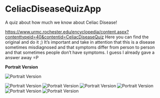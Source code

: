 # CeliacDiseaseQuizApp
A quiz about how much we know about Celiac Disease!

https://www.urmc.rochester.edu/encyclopedia/content.aspx?contenttypeid=40&contentid=CeliacDiseaseQuiz
Here you can find the original and do it ;) It’s important and take in attention that this is a disease sometimes misdiagnosed and that symptoms differ from person to person and that sometimes people don’t have symptoms. I guess I already gave a answer away =P

**Portrait Version**

![Portrait Version](https://raw.githubusercontent.com/whybandre/CeliacDiseaseQuizApp/master/Preview/celiac%20disease%20quizz%20app.gif)

![Portrait Version](https://raw.githubusercontent.com/whybandre/CeliacDiseaseQuizApp/master/Preview/Celiac%20Disease%20%20Quiz%20App%20-%20Help%20Toast%201.png)
![Portrait Version](https://raw.githubusercontent.com/whybandre/CeliacDiseaseQuizApp/master/Preview/Celiac%20Disease%20%20Quiz%20App%20-%20Help%20Toast%202.png)
![Portrait Version](https://raw.githubusercontent.com/whybandre/CeliacDiseaseQuizApp/master/Preview/Celiac%20Disease%20%20Quiz%20App%20-%20Result%20for%20less%20than%205%20correct%20answers.png)
![Portrait Version](https://raw.githubusercontent.com/whybandre/CeliacDiseaseQuizApp/master/Preview/Celiac%20Disease%20%20Quiz%20App%20-%20Result%20for%20more%20than%205%20correct%20answers.png)
![Portrait Version](https://raw.githubusercontent.com/whybandre/CeliacDiseaseQuizApp/master/Preview/Celiac%20Disease%20%20Quiz%20App%20-%20Send%20Email%20Intent.png)
![Portrait Version](https://raw.githubusercontent.com/whybandre/CeliacDiseaseQuizApp/master/Preview/Thread%20button%20share.png)

